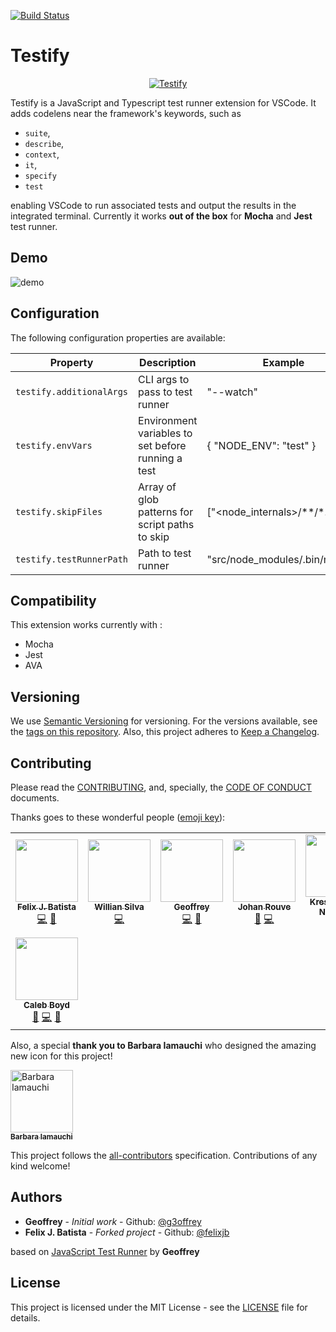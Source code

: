 [![Build Status](https://github.com/felixjb/testify/workflows/CI/badge.svg?branch=main)](https://github.com/felixjb/testify/actions)

# Testify

<p align="center">
    <a title="Run JavaScript & TypeScript tests easily using CodeLens" href="https://marketplace.visualstudio.com/items?itemName=felixjb.testify">
        <img src="https://raw.githubusercontent.com/felixjb/testify/main/resources/icon.png" alt="Testify"/>
    </a>
</p>

Testify is a JavaScript and Typescript test runner extension for VSCode. It adds codelens near the framework's keywords, such as

-   `suite`,
-   `describe`,
-   `context`,
-   `it`,
-   `specify`
-   `test`

enabling VSCode to run associated tests and output the results in the integrated terminal.
Currently it works **out of the box** for **Mocha** and **Jest** test runner.

## Demo

![demo](resources/demo.gif)

## Configuration

The following configuration properties are available:

| Property                 | Description                                        | Example                       |
| ------------------------ | -------------------------------------------------- | ----------------------------- |
| `testify.additionalArgs` | CLI args to pass to test runner                    | "--watch"                     |
| `testify.envVars`        | Environment variables to set before running a test | { "NODE_ENV": "test" }        |
| `testify.skipFiles`      | Array of glob patterns for script paths to skip    | ["<node_internals>/**/*.js"]  |
| `testify.testRunnerPath` | Path to test runner                                | "src/node_modules/.bin/mocha" |

## Compatibility

This extension works currently with :

-   Mocha
-   Jest
-   AVA

## Versioning

We use [Semantic Versioning](https://semver.org/spec/v2.0.0.html) for versioning. For the versions available, see the [tags on this repository](https://github.com/felixjb/testify/tags).
Also, this project adheres to [Keep a Changelog](http://keepachangelog.com/).

## Contributing

Please read the [CONTRIBUTING](https://github.com/felixjb/testify/blob/main/CONTRIBUTING.md), and, specially, the [CODE OF CONDUCT](https://github.com/felixjb/testify/blob/main/CODE_OF_CONDUCT.md) documents.

Thanks goes to these wonderful people ([emoji key](https://github.com/kentcdodds/all-contributors#emoji-key)):

<!-- ALL-CONTRIBUTORS-LIST:START - Do not remove or modify this section -->
<!-- prettier-ignore-start -->
<!-- markdownlint-disable -->
<table>
  <tr>
    <td align="center"><a href="https://github.com/felixjb"><img src="https://avatars2.githubusercontent.com/u/16679401?s=460&v=4?s=100" width="100px;" alt=""/><br /><sub><b>Felix J. Batista</b></sub></a><br /><a href="https://github.com/felixjb/Testify/commits?author=felixjb" title="Code">💻</a> <a href="#ideas-felixjb" title="Ideas, Planning, & Feedback">🤔</a></td>
    <td align="center"><a href="https://github.com/silvawillian"><img src="https://avatars0.githubusercontent.com/u/11415256?v=4?s=100" width="100px;" alt=""/><br /><sub><b>Willian Silva</b></sub></a><br /><a href="https://github.com/felixjb/Testify/commits?author=silvawillian" title="Code">💻</a></td>
    <td align="center"><a href="https://github.com/g3offrey"><img src="https://avatars1.githubusercontent.com/u/11151445?v=4?s=100" width="100px;" alt=""/><br /><sub><b>Geoffrey</b></sub></a><br /><a href="https://github.com/felixjb/Testify/commits?author=g3offrey" title="Code">💻</a> <a href="#ideas-g3offrey" title="Ideas, Planning, & Feedback">🤔</a></td>
    <td align="center"><a href="https://github.com/ooga"><img src="https://avatars0.githubusercontent.com/u/3911114?v=4?s=100" width="100px;" alt=""/><br /><sub><b>Johan Rouve</b></sub></a><br /><a href="https://github.com/felixjb/Testify/issues?q=author%3Aooga" title="Bug reports">🐛</a> <a href="https://github.com/felixjb/Testify/commits?author=ooga" title="Code">💻</a></td>
    <td align="center"><a href="https://github.com/nkreshchenko"><img src="https://avatars0.githubusercontent.com/u/26111050?v=4?s=100" width="100px;" alt=""/><br /><sub><b>Kreshchenko Nickolay</b></sub></a><br /><a href="https://github.com/felixjb/Testify/commits?author=nkreshchenko" title="Code">💻</a> <a href="#ideas-nkreshchenko" title="Ideas, Planning, & Feedback">🤔</a></td>
    <td align="center"><a href="https://github.com/roggenbrot"><img src="https://avatars1.githubusercontent.com/u/41467575?v=4?s=100" width="100px;" alt=""/><br /><sub><b>Sascha Dais</b></sub></a><br /><a href="https://github.com/felixjb/Testify/issues?q=author%3Aroggenbrot" title="Bug reports">🐛</a> <a href="https://github.com/felixjb/Testify/commits?author=roggenbrot" title="Code">💻</a> <a href="#ideas-roggenbrot" title="Ideas, Planning, & Feedback">🤔</a></td>
    <td align="center"><a href="https://github.com/LoveSponge"><img src="https://avatars3.githubusercontent.com/u/12626802?v=4?s=100" width="100px;" alt=""/><br /><sub><b>Guy</b></sub></a><br /><a href="https://github.com/felixjb/Testify/commits?author=LoveSponge" title="Code">💻</a></td>
  </tr>
  <tr>
    <td align="center"><a href="https://github.com/calebboyd"><img src="https://avatars2.githubusercontent.com/u/5818726?v=4?s=100" width="100px;" alt=""/><br /><sub><b>Caleb Boyd</b></sub></a><br /><a href="https://github.com/felixjb/Testify/issues?q=author%3Acalebboyd" title="Bug reports">🐛</a> <a href="https://github.com/felixjb/Testify/commits?author=calebboyd" title="Code">💻</a> <a href="#maintenance-calebboyd" title="Maintenance">🚧</a></td>
  </tr>
</table>

<!-- markdownlint-enable -->
<!-- prettier-ignore-end -->
<!-- ALL-CONTRIBUTORS-LIST:END -->

Also, a special **thank you to Barbara Iamauchi** who designed the amazing new icon for this project!

[<img src="https://raw.githubusercontent.com/felixjb/testify/main/resources/babi.jpg" width="100px;" alt="Barbara Iamauchi"/><br /><sub><b>Barbara Iamauchi</b></sub>](https://www.linkedin.com/in/barbara-iamauchi-772732121/)<br />

This project follows the [all-contributors](https://github.com/kentcdodds/all-contributors) specification. Contributions of any kind welcome!

## Authors

-   **Geoffrey** - _Initial work_ - Github: [@g3offrey](https://github.com/g3offrey)
-   **Felix J. Batista** - _Forked project_ - Github: [@felixjb](https://github.com/felixjb)

based on [JavaScript Test Runner](https://github.com/g3offrey/javascript-test-runner) by **Geoffrey**

## License

This project is licensed under the MIT License - see the [LICENSE](https://github.com/felixjb/testify/blob/main/LICENSE) file for details.
